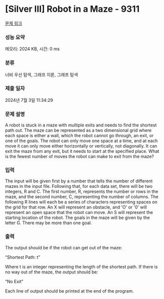 # [Silver III] Robot in a Maze - 9311 

[문제 링크](https://www.acmicpc.net/problem/9311) 

### 성능 요약

메모리: 2024 KB, 시간: 0 ms

### 분류

너비 우선 탐색, 그래프 이론, 그래프 탐색

### 제출 일자

2024년 7월 3일 11:34:29

### 문제 설명

<p>A robot is stuck in a maze with multiple exits and needs to find the shortest path out. The maze can be represented as a two dimensional grid where each space is either a wall, which the robot cannot go through, an exit, or one of the goals. The robot can only move one space at a time, and at each move it can only move either horizontally or vertically, not diagonally. It can exit the maze from any exit, but it needs to start at the specified place. What is the fewest number of moves the robot can make to exit from the maze?</p>

### 입력 

 <p>The input will be given first by a number that tells the number of different mazes in the input file. Following that, for each data set, there will be two integers, R and C. The first number, R, represents the number or rows in the maze, and the second number, C, representing the number of columns. The following R lines will each be a series of characters representing spaces on the grid for that row. An X will represent an obstacle, and 'O' or '0' will represent an open space that the robot can move. An S will represent the starting location of the robot. The goals in the maze will be given by the letter G. There may be more than one goal.</p>

### 출력 

 <p>The output should be if the robot can get out of the maze:</p>

<p>“Shortest Path: t”</p>

<p>Where t is an integer representing the length of the shortest path. If there is no way out of the maze, the output should be:</p>

<p>“No Exit”</p>

<p>Each line of output should be printed at the end of the program.</p>

